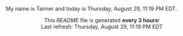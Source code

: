 My name is Tanner and today is Thursday, August 29, 11:19 PM EDT.

<p align="center">This <i>README</i> file is generated <b>every 3 hours</b>!</br>Last refresh: Thursday, August 29, 11:19 PM EDT<br /></p>
